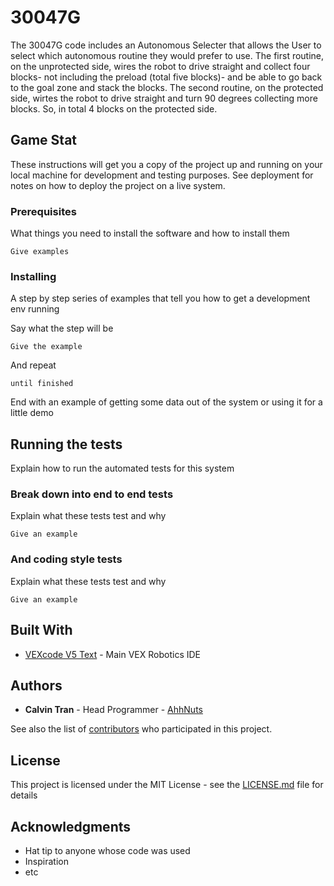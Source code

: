 # 30047G

The 30047G code includes an Autonomous Selecter that allows the User to select which autonomous routine they would prefer to use. The first routine, on the unprotected side, wires the robot to drive straight 
and collect four blocks- not including the preload (total five blocks)- and be able to go back to the goal zone and stack the blocks. The second routine, on the protected side, wirtes the robot to drive straight
and turn 90 degrees collecting more blocks. So, in total 4 blocks on the protected side.

## Game Stat

These instructions will get you a copy of the project up and running on your local machine for development and testing purposes. See deployment for notes on how to deploy the project on a live system.

### Prerequisites

What things you need to install the software and how to install them

```
Give examples
```

### Installing

A step by step series of examples that tell you how to get a development env running

Say what the step will be

```
Give the example
```

And repeat

```
until finished
```

End with an example of getting some data out of the system or using it for a little demo

## Running the tests

Explain how to run the automated tests for this system

### Break down into end to end tests

Explain what these tests test and why

```
Give an example
```

### And coding style tests

Explain what these tests test and why

```
Give an example
```

## Built With

* [VEXcode V5 Text](https://www.vexrobotics.com/vexcode-download) - Main VEX Robotics IDE

## Authors

* **Calvin Tran** - Head Programmer - [AhhNuts](https://github.com/AhhNuts)

See also the list of [contributors](https://github.com/your/project/contributors) who participated in this project.

## License

This project is licensed under the MIT License - see the [LICENSE.md](LICENSE) file for details

## Acknowledgments

* Hat tip to anyone whose code was used
* Inspiration
* etc


